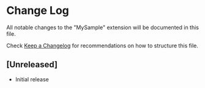 # Change Log

All notable changes to the "MySample" extension will be documented in this file.

Check [Keep a Changelog](http://keepachangelog.com/) for recommendations on how to structure this file.

## [Unreleased]

- Initial release